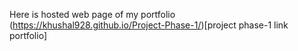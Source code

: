 Here is hosted web page of my portfolio
(https://khushal928.github.io/Project-Phase-1/)[project phase-1 link portfolio]
